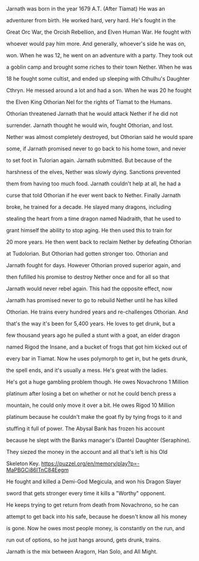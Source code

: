 Jarnath was born in the year 1679 A.T. (After Tiamat) He was an

adventurer from birth. He worked hard, very hard. He's fought in the

Great Orc War, the Orcish Rebellion, and Elven Human War. He fought with

whoever would pay him more. And generally, whoever's side he was on,

won. When he was 12, he went on an adventure with a party. They took out

a goblin camp and brought some riches to their town Nether. When he was

18 he fought some cultist, and ended up sleeping with Cthulhu's Daughter

Cthryn. He messed around a lot and had a son. When he was 20 he fought

the Elven King Othorian Nel for the rights of Tiamat to the Humans.

Othorian threatened Jarnath that he would attack Nether if he did not

surrender. Jarnath thought he would win, fought Othorian, and lost.

Nether was almost completely destroyed, but Othorian said he would spare

some, if Jarnath promised never to go back to his home town, and never

to set foot in Tulorian again. Jarnath submitted. But because of the

harshness of the elves, Nether was slowly dying. Sanctions prevented

them from having too much food. Jarnath couldn't help at all, he had a

curse that told Othorian if he ever went back to Nether. Finally Jarnath

broke, he trained for a decade. He slayed many dragons, including

stealing the heart from a time dragon named Niadraith, that he used to

grant himself the ability to stop aging. He then used this to train for

20 more years. He then went back to reclaim Nether by defeating Othorian

at Tudolorian. But Othorian had gotten stronger too. Othorian and

Jarnath fought for days. However Othorian proved superior again, and

then fufilled his promise to destroy Nether once and for all so that

Jarnath would never rebel again. This had the opposite effect, now

Jarnath has promised never to go to rebuild Nether until he has killed

Othorian. He trains every hundred years and re-challenges Othorian. And

that's the way it's been for 5,400 years. He loves to get drunk, but a

few thousand years ago he pulled a stunt with a goat, an elder dragon

named Rigod the Insane, and a bucket of frogs that got him kicked out of

every bar in Tiamat. Now he uses polymorph to get in, but he gets drunk,

the spell ends, and it's usually a mess. He's great with the ladies.

He's got a huge gambling problem though. He owes Novachrono 1 Million

platinum after losing a bet on whether or not he could bench press a

mountain, he could only move it over a bit. He owes Rigod 10 Million

platinum because he couldn't make the goat fly by tying frogs to it and

stuffing it full of power. The Abysal Bank has frozen his account

because he slept with the Banks manager's (Dante) Daughter (Seraphine).

They siezed the money in the account and all that's left is his Old

Skeleton Key. https://puzzel.org/en/memory/play?p=-MaPBGCi86ITnC84Eegm



He fought and killed a Demi-God Megicula, and won his Dragon Slayer

sword that gets stronger every time it kills a "Worthy" opponent.



He keeps trying to get return from death from Novachrono, so he can

attempt to get back into his safe, because he doesn't know all his money

is gone. Now he owes most people money, is constantly on the run, and

run out of options, so he just hangs around, gets drunk, trains.



Jarnath is the mix between Aragorn, Han Solo, and All Might.

